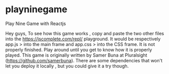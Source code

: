 # playninegame
Play Nine Game with Reactjs

Hey guys, 
To see how this game works , copy and paste the two other files into the https://jscomplete.com/repl/ playground.
It would be respectively app.js > into the main frame and  app.css > into the CSS frame. 
It is not properly finished.
Play around until you get to know how it is properly played.
This game is originally written by Samer Buna at Pluralsight (https://github.com/samerbuna).
There are some dependencies that won't let you deploy it locally , but you could give it a try though. 
